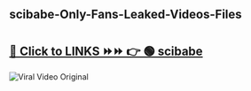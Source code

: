
 ## scibabe-Only-Fans-Leaked-Videos-Files

# <h2><a href="https://mediaupload.pro?scibabe">🔗 Click to LINKS ⏩⏩ 👉 🟢 scibabe </a></h2>

<a href="https://mediaupload.pro?scibabe" rel="nofollow" data-target="animated-image.originalLink"><img src="https://i.ibb.co.com/xMMVF88/686577567.gif" alt="Viral Video Original" style="max-width: 100%; display: inline-block;" data-target="animated-image.originalImage"></a>
